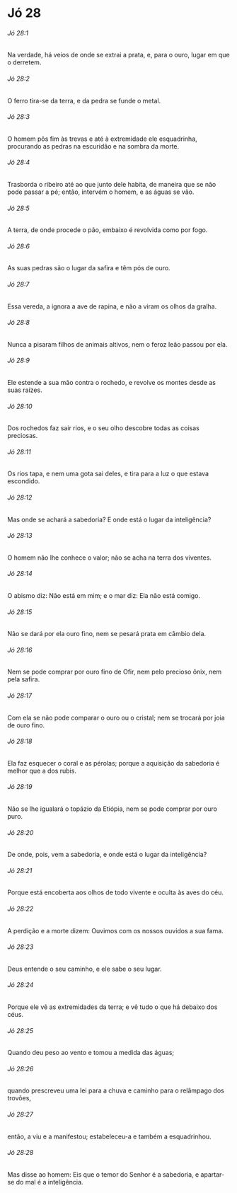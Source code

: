 # Jó 28

###### Jó 28:1

Na verdade, há veios de onde se extrai a prata, e, para o ouro, lugar em que o derretem.

###### Jó 28:2

O ferro tira-se da terra, e da pedra se funde o metal.

###### Jó 28:3

O homem pôs fim às trevas e até à extremidade ele esquadrinha, procurando as pedras na escuridão e na sombra da morte.

###### Jó 28:4

Trasborda o ribeiro até ao que junto dele habita, de maneira que se não pode passar a pé; então, intervém o homem, e as águas se vão.

###### Jó 28:5

A terra, de onde procede o pão, embaixo é revolvida como por fogo.

###### Jó 28:6

As suas pedras são o lugar da safira e têm pós de ouro.

###### Jó 28:7

Essa vereda, a ignora a ave de rapina, e não a viram os olhos da gralha.

###### Jó 28:8

Nunca a pisaram filhos de animais altivos, nem o feroz leão passou por ela.

###### Jó 28:9

Ele estende a sua mão contra o rochedo, e revolve os montes desde as suas raízes.

###### Jó 28:10

Dos rochedos faz sair rios, e o seu olho descobre todas as coisas preciosas.

###### Jó 28:11

Os rios tapa, e nem uma gota sai deles, e tira para a luz o que estava escondido.

###### Jó 28:12

Mas onde se achará a sabedoria? E onde está o lugar da inteligência?

###### Jó 28:13

O homem não lhe conhece o valor; não se acha na terra dos viventes.

###### Jó 28:14

O abismo diz: Não está em mim; e o mar diz: Ela não está comigo.

###### Jó 28:15

Não se dará por ela ouro fino, nem se pesará prata em câmbio dela.

###### Jó 28:16

Nem se pode comprar por ouro fino de Ofir, nem pelo precioso ônix, nem pela safira.

###### Jó 28:17

Com ela se não pode comparar o ouro ou o cristal; nem se trocará por joia de ouro fino.

###### Jó 28:18

Ela faz esquecer o coral e as pérolas; porque a aquisição da sabedoria é melhor que a dos rubis.

###### Jó 28:19

Não se lhe igualará o topázio da Etiópia, nem se pode comprar por ouro puro.

###### Jó 28:20

De onde, pois, vem a sabedoria, e onde está o lugar da inteligência?

###### Jó 28:21

Porque está encoberta aos olhos de todo vivente e oculta às aves do céu.

###### Jó 28:22

A perdição e a morte dizem: Ouvimos com os nossos ouvidos a sua fama.

###### Jó 28:23

Deus entende o seu caminho, e ele sabe o seu lugar.

###### Jó 28:24

Porque ele vê as extremidades da terra; e vê tudo o que há debaixo dos céus.

###### Jó 28:25

Quando deu peso ao vento e tomou a medida das águas;

###### Jó 28:26

quando prescreveu uma lei para a chuva e caminho para o relâmpago dos trovões,

###### Jó 28:27

então, a viu e a manifestou; estabeleceu-a e também a esquadrinhou.

###### Jó 28:28

Mas disse ao homem: Eis que o temor do Senhor é a sabedoria, e apartar-se do mal é a inteligência.

